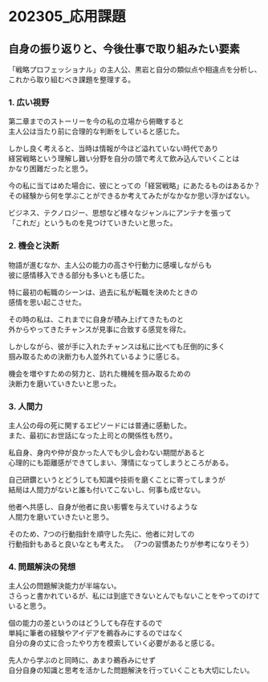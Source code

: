 # 202305_応用課題

## 自身の振り返りと、今後仕事で取り組みたい要素
「戦略プロフェッショナル」の主人公、黒岩と自分の類似点や相違点を分析し、<br>
これから取り組むべき課題を整理する。


### 1. 広い視野
第二章までのストーリーを今の私の立場から俯瞰すると<br>
主人公は当たり前に合理的な判断をしていると感じた。

しかし良く考えると、当時は情報が今ほど溢れていない時代であり<br>
経営戦略という理解し難い分野を自分の頭で考えて飲み込んでいくことは<br>
かなり困難だったと思う。

今の私に当てはめた場合に、彼にとっての「経営戦略」にあたるものはあるか？<br>
その経験から何を学ぶことができるか考えてみたがなかなか思い浮かばない。

ビジネス、テクノロジー、思想など様々なジャンルにアンテナを張って<br>
「これだ」というものを見つけていきたいと思った。


### 2. 機会と決断
物語が進むなか、主人公の能力の高さや行動力に感嘆しながらも<br>
彼に感情移入できる部分も多いとも感じた。

特に最初の転職のシーンは、過去に私が転職を決めたときの<br>
感情を思い起こさせた。

その時の私は、これまでに自身が積み上げてきたものと<br>
外からやってきたチャンスが見事に合致する感覚を得た。

しかしながら、彼が手に入れたチャンスは私に比べても圧倒的に多く<br>
掴み取るための決断力も人並外れているように感じる。

機会を増やすための努力と、訪れた機械を掴み取るための<br>
決断力を磨いていきたいと思った。


### 3. 人間力
主人公の母の死に関するエピソードには普通に感動した。<br>
また、最初にお世話になった上司との関係性も然り。

私自身、身内や仲が良かった人でも少し会わない期間があると<br>
心理的にも距離感ができてしまい、薄情になってしまうところがある。

自己研鑽というとどうしても知識や技術を磨くことに寄ってしまうが<br>
結局は人間力がないと誰も付いてこないし、何事も成せない。

他者へ共感し、自身が他者に良い影響を与えていけるような<br>
人間力を磨いていきたいと思う。

そのため、7つの行動指針を順守した先に、他者に対しての<br>
行動指針もあると良いなとも考えた。
（7つの習慣あたりが参考になりそう）


### 4. 問題解決の発想
主人公の問題解決能力が半端ない。<br>
さらっと書かれているが、私には到底できないとんでもないことをやってのけていると思う。

個の能力の差というのはどうしても存在するので<br>
単純に筆者の経験やアイデアを鵜呑みにするのではなく<br>
自分の身の丈に合ったやり方を模索していく必要があると感じる。

先人から学ぶのと同時に、あまり鵜呑みにせず<br>
自分自身の知識と思考を活かした問題解決を行っていくことも大切にしたい。
